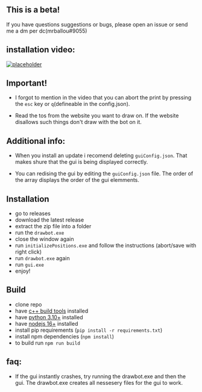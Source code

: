 ## This is a beta!

If you have questions suggestions or bugs, please open an issue or send me a dm per dc(mrballou#9055)

## installation video:

[![placeholder](https://img.youtube.com/vi/3Js--QGcVpI/0.jpg)](https://youtu.be/3Js--QGcVpI)

## Important!

- I forgot to mention in the video that you can abort the print by pressing the `esc` key or `q`(defineable in the config.json).

- Read the tos from the website you want to draw on. If the website disallows such things don't draw with the bot on it.

## Additional info:

- When you install an update i recomend deleting `guiConfig.json`. That makes shure that the gui is being displayed correctly.

- You can redising the gui by editing the `guiConfig.json` file. The order of the array displays the order of the gui elemments.

## Installation

- go to releases
- download the latest release
- extract the zip file into a folder
- run the `drawbot.exe`
- close the window again
- run `initializePositions.exe` and follow the instructions (abort/save with right click)
- run `drawbot.exe` again
- run `gui.exe`
- enjoy!

## Build

- clone repo
- have [c++ build tools](https://visualstudio.microsoft.com/en/) installed
- have [python 3.10+](https://www.python.org/downloads/) installed
- have [nodejs 16+](https://nodejs.org/en/) installed
- install pip requirements (`pip install -r requirements.txt`)
- install npm dependencies (`npm install`)
- to build run `npm run build`

## faq:

- If the gui instantly crashes, try running the drawbot.exe and then the gui. The drawbot.exe creates all nessesery files for the gui to work.
